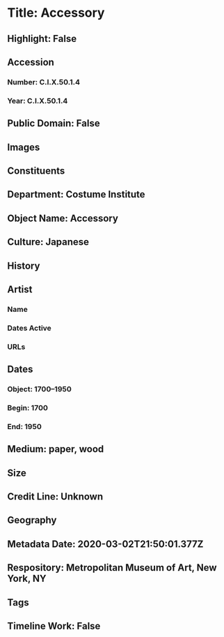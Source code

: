 # Title: Accessory
## Highlight: False
## Accession
### Number: C.I.X.50.1.4
### Year: C.I.X.50.1.4
## Public Domain: False
## Images
## Constituents
## Department: Costume Institute
## Object Name: Accessory
## Culture: Japanese
## History
## Artist
### Name
### Dates Active
### URLs
## Dates
### Object: 1700–1950
### Begin: 1700
### End: 1950
## Medium: paper, wood
## Size
## Credit Line: Unknown
## Geography
## Metadata Date: 2020-03-02T21:50:01.377Z
## Respository: Metropolitan Museum of Art, New York, NY
## Tags
## Timeline Work: False